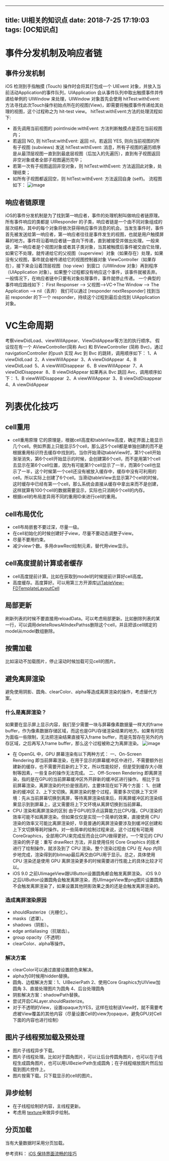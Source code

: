 
---
title: UI相关的知识点
date: 2018-7-25 17:19:03
tags: [OC知识点]
---

# 事件分发机制及响应者链

## 事件分发机制

iOS 检测到手指触摸 (Touch) 操作时会将其打包成一个 UIEvent 对象，并放入当前活动Application的事件队列，UIApplication 会从事件队列中取出触摸事件并传递给单例的 UIWindow 来处理，UIWindow 对象首先会使用 hitTest:withEvent:方法寻找此次Touch操作初始点所在的视图(View)，即需要将触摸事件传递给其处理的视图，这个过程称之为 hit-test view。
hitTest:withEvent:方法的处理流程如下:

*   首先调用当前视图的 pointInside:withEvent: 方法判断触摸点是否在当前视图内；
*   若返回 NO, 则 hitTest:withEvent: 返回 nil，若返回 YES, 则向当前视图的所有子视图 (subviews) 发送 hitTest:withEvent: 消息，所有子视图的遍历顺序是从最顶层视图一直到到最底层视图（后加入的先遍历），直到有子视图返回非空对象或者全部子视图遍历完毕；
*   若第一次有子视图返回非空对象，则 hitTest:withEvent: 方法返回此对象，处理结束；
*   如所有子视图都返回空，则 hitTest:withEvent: 方法返回自身 (self)。
    流程图如下：
    ![image](https://upload-images.jianshu.io/upload_images/22877992-3e8f1c8219c10fa1.png?imageMogr2/auto-orient/strip%7CimageView2/2/w/1240)

## 响应者链原理

iOS的事件分发机制是为了找到第一响应者，事件的处理机制叫做响应者链原理。
所有事件响应的类都是 UIResponder 的子类，响应者链是一个由不同对象组成的层次结构，其中的每个对象将依次获得响应事件消息的机会。当发生事件时，事件首先被发送给第一响应者，第一响应者往往是事件发生的视图，也就是用户触摸屏幕的地方。事件将沿着响应者链一直向下传递，直到被接受并做出处理。一般来说，第一响应者是个视图对象或者其子类对象，当其被触摸后事件被交由它处理，如果它不处理，就传递给它的父视图（superview）对象（如果存在）处理，如果没有父视图，事件就会被传递给它的视图控制器对象 ViewController（如果存在），接下来会沿着顶层视图（top view）到窗口（UIWindow 对象）再到程序（UIApplication 对象）。如果整个过程都没有响应这个事件，该事件就被丢弃。一般情况下，在响应者链中只要有对象处理事件，事件就停止传递。
一个典型的事件响应路线如下：
First Responser --> 父视图-->VC->The Window --> The Application --> nil（丢弃）
我们可以通过 [responder nextResponder] 找到当前 responder 的下一个 responder，持续这个过程到最后会找到 UIApplication 对象。

# VC生命周期

考察viewDidLoad、viewWillAppear、ViewDidAppear等方法的执行顺序。
假设现在有一个 AViewController(简称 Avc) 和 BViewController (简称 Bvc)，通过 navigationController 的push 实现 Avc 到 Bvc 的跳转，调用顺序如下：
1、A viewDidLoad 
2、A viewWillAppear 
3、A viewDidAppear 
4、B viewDidLoad 
5、A viewWillDisappear 
6、B viewWillAppear 
7、A viewDidDisappear 
8、B viewDidAppear
如果再从 Bvc 跳回 Avc，调用顺序如下：
1、B viewWillDisappear 
2、A viewWillAppear 
3、B viewDidDisappear 
4、A viewDidAppear

# 列表优化技巧

## cell重用

*   cell重用原理
    它的原理是，根据cell高度和tableView高度，确定界面上能显示几个cell。例如界面上只能显示5个cell，那么这5个cell都是单独创建的而不是根据重用标识符去缓存中找到的。当你开始滑动tableView时，第1个cell开始渐渐消失，第6个cell开始显示的时候，会创建第6个cell，而不是用第1个cell去显示在第6个cell位置，因为有可能第1个cell显示了一半，而第6个cell也显示了一半，这个时候第一个cell还没有被放入缓存中，缓存中没有可利用的cell。所以实际上创建了6个cell。当滑动tableView去显示第7个cell的时候，这时缓存中已经有第一个cell，那么系统会直接从缓存中拿出来而不是创建，这样就算有100个cell的数据需要显示，实际也只消耗6个cell的内存。
*   根据cell的布局差异用不同的重用ID来进行cell的重用。

## cell布局优化

*   cell布局嵌套不要过深，尽量一级。
*   在cell初始化的时候创建好子view，尽量不要动态调整子view。
*   尽量不要用约束。
*   减少view个数。多用drawRect绘制元素，替代用view显示。

## cell高度提前计算或者缓存

*   cell高度提前计算。比如在获取到model的时候提前计算好cell高度。
*   高度缓存。高度算好。可以用第三方开源库[UITableView-FDTemplateLayoutCell](https://github.com/forkingdog/UITableView-FDTemplateLayoutCell/)

## 局部更新

刷新列表的时候不要直接用reloadData。可以考虑局部更新。比如删除列表的某一行，可以调用deleteRowsAtIndexPathss删除这个cell，并且把该cell绑定的model从model数组删除。

## 按需加载

比如滚动不加载图片，停止滚动时候加载可见cell的图片。

## 避免离屏渲染

避免使用阴影、圆角、clearColor、alpha等造成离屏渲染的操作，考虑替代方案。

### 什么是离屏渲染？

如果要在显示屏上显示内容，我们至少需要一块与屏幕像素数据量一样大的frame buffer，作为像素数据存储区域，而这也是GPU存储渲染结果的地方。如果有时因为面临一些限制，无法把渲染结果直接写入frame buffer，而是先暂存在另外的内存区域，之后再写入frame buffer，那么这个过程被称之为离屏渲染。
![image](https://upload-images.jianshu.io/upload_images/22877992-f58e8a8dc7472ed6.png?imageMogr2/auto-orient/strip%7CimageView2/2/w/1240)

*   在 OpenGL 中，GPU 屏幕渲染有以下两种方式：
    一、On-Screen Rendering
    即当前屏幕渲染，在用于显示的屏幕缓冲区中进行，不需要额外创建新的缓存，也不需要开启新的上下文，所以性能较好，但是受到缓存大小限制等因素，一些复杂的操作无法完成。
    二、Off-Screen Rendering
    即离屏渲染，指的是在GPU的当前屏幕缓冲区外开辟新的缓冲区进行操作。
    相比于当前屏幕渲染，离屏渲染的代价是很高的，主要体现在如下两个方面：
    1、创建新的缓冲区
    2、上下文切换。离屏渲染的整个过程，需要多次切换上下文环境：先从当前屏幕切换到离屏，等待离屏渲染结束后，将离屏缓冲区的渲染结果显示到到屏幕上，这又需要将上下文环境从离屏切换到当前屏幕。
*   CPU 渲染和离屏渲染的区别
    由于GPU的浮点运算能力比CPU强，CPU渲染的效率可能不如离屏渲染。但如果仅仅是实现一个简单的效果，直接使用 CPU 渲染的效率又可能比离屏渲染好，毕竟普通的离屏渲染要涉及到缓冲区创建和上下文切换等耗时操作。对一些简单的绘制过程来说，这个过程有可能用CoreGraphics，全部用CPU来完成反而会比GPU做得更好。一个常见的 CPU 渲染的例子是：重写 drawRect 方法，并且使用任何 Core Graphics 的技术进行了绘制操作，就涉及到了 CPU 渲染。整个渲染过程由 CPU 在 App 内同步地完成，渲染得到的bitmap最后再交由GPU用于显示。总之，具体使用 CPU 渲染还是使用 GPU 离屏渲染更多的时候需要进行性能上的具体比较才可以。
*   iOS 9.0 之前UIimageView跟UIButton设置圆角都会触发离屏渲染。
    iOS 9.0 之后UIButton设置圆角会触发离屏渲染，而UIImageView里png图片设置圆角不会触发离屏渲染了，如果设置其他阴影效果之类的还是会触发离屏渲染的。

### 造成离屏渲染原因

*   shouldRasterize（光栅化）。
*   masks（遮罩）。
*   shadows（阴影）。
*   edge antialiasing（抗锯齿）。
*   group opacity（不透明）
*   clearColor、alpha等操作。

### 解决方案

*   clearColor可以通过直接设置颜色来解决。
*   alpha为0时候用hidden替换。
*   圆角、边框解决方案：1、UIBezierPath 2、使用Core Graphics为UIView加圆角 3、直接处理图片为圆角 4、后台处理圆角
*   阴影解决方案：shadowPath替换。
*   尝试开启CALayer.shouldRasterize。
*   对于不透明的View，设置opaque为YES，这样在绘制该View时，就不需要考虑被View覆盖的其他内容（尽量设置Cell的view为opaque，避免GPU对Cell下面的内容也进行绘制）

## 图片子线程预加载及预处理

*   图片子线程异步下载。
*   图片子线程处理。比如对于圆角图片，可以让后台传圆角图片，也可以在子线程生成圆角图片，也可以用UIBezierPath生成圆角；在子线程缩放图片然后加载到图片控件上。
*   图片按需下载。只下载显示的cell的图片。

## 异步绘制

*   在子线程绘制好内容，主线程更新。
*   考虑用 [texture](https://github.com/texturegroup/texture/)来做异步绘制。

## 分页加载

当有大量数据时采用分页加载。

参考资料：
[iOS 保持界面流畅的技巧](https://blog.ibireme.com/2015/11/12/smooth_user_interfaces_for_ios/)
